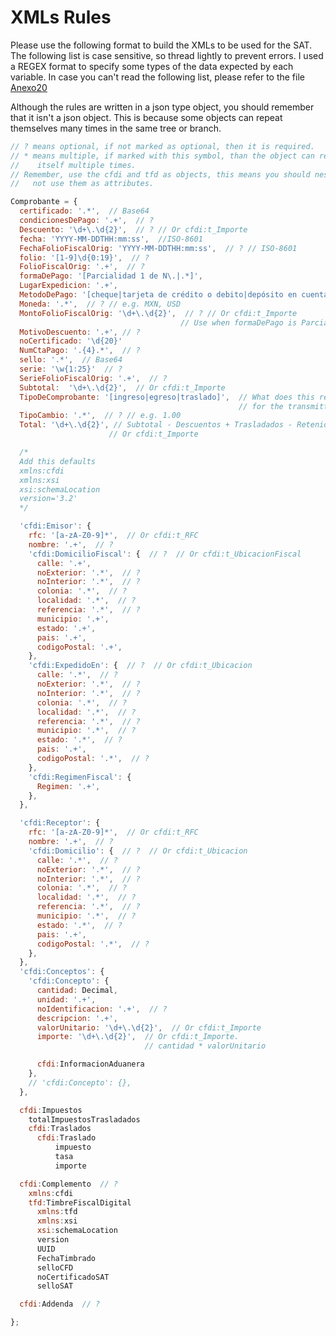 XMLs Rules
==========

Please use the following format to build the XMLs to be used for the SAT. The
following list is case sensitive, so thread lightly to prevent errors. I used
a REGEX format to specify some types of the data expected by each variable.
In case you can't read the following list, please refer to the file
[Anexo20](https://github.com/grvty-labs/django-finkok/blob/master/docs/Anexo20RMF2014.doc?raw=true)

Although the rules are written in a json type object, you should remember that
it isn't a json object. This is because some objects can repeat themselves many
times in the same tree or branch.

```javascript
// ? means optional, if not marked as optional, then it is required.
// * means multiple, if marked with this symbol, than the object can repeat
//    itself multiple times.
// Remember, use the cfdi and tfd as objects, this means you should nest them
//   not use them as attributes.

Comprobante = {  
  certificado: '.*',  // Base64
  condicionesDePago: '.+',  // ?
  Descuento: '\d+\.\d{2}',  // ? // Or cfdi:t_Importe
  fecha: 'YYYY-MM-DDTHH:mm:ss',  //ISO-8601
  FechaFolioFiscalOrig: 'YYYY-MM-DDTHH:mm:ss',  // ? // ISO-8601
  folio: '[1-9]\d{0:19}',  // ?
  FolioFiscalOrig: '.+',  // ?
  formaDePago: '[Parcialidad 1 de N\.|.*]',
  LugarExpedicion: '.+',
  MetodoDePago: '[cheque|tarjeta de crédito o debito|depósito en cuenta|.+]',
  Moneda: '.*',  // ? // e.g. MXN, USD
  MontoFolioFiscalOrig: '\d+\.\d{2}',  // ? // Or cfdi:t_Importe
                                      // Use when formaDePago is Parcialidad
  MotivoDescuento: '.+', // ?
  noCertificado: '\d{20}'
  NumCtaPago: '.{4}.*',  // ?
  sello: '.*',  // Base64
  serie: '\w{1:25}'  // ?
  SerieFolioFiscalOrig: '.+',  // ?
  Subtotal:  '\d+\.\d{2}',  // Or cfdi:t_Importe
  TipoDeComprobante: '[ingreso|egreso|traslado]',  // What does this represent
                                                   // for the transmitter
  TipoCambio: '.*',  // ? // e.g. 1.00
  Total: '\d+\.\d{2}', // Subtotal - Descuentos + Trasladados - Retenidos
                      // Or cfdi:t_Importe

  /*
  Add this defaults
  xmlns:cfdi
  xmlns:xsi
  xsi:schemaLocation
  version='3.2'
  */

  'cfdi:Emisor': {
    rfc: '[a-zA-Z0-9]*',  // Or cfdi:t_RFC
    nombre: '.+',  // ?
    'cfdi:DomicilioFiscal': {  // ?  // Or cfdi:t_UbicacionFiscal
      calle: '.+',
      noExterior: '.*',  // ?
      noInterior: '.*',  // ?
      colonia: '.*',  // ?
      localidad: '.*',  // ?
      referencia: '.*',  // ?
      municipio: '.+',
      estado: '.+',
      pais: '.+',
      codigoPostal: '.+',
    },
    'cfdi:ExpedidoEn': {  // ?  // Or cfdi:t_Ubicacion
      calle: '.*',  // ?
      noExterior: '.*',  // ?
      noInterior: '.*',  // ?
      colonia: '.*',  // ?
      localidad: '.*',  // ?
      referencia: '.*',  // ?
      municipio: '.*',  // ?
      estado: '.*',  // ?
      pais: '.+',
      codigoPostal: '.*',  // ?
    },
    'cfdi:RegimenFiscal': {
      Regimen: '.+',
    },
  },

  'cfdi:Receptor': {
    rfc: '[a-zA-Z0-9]*',  // Or cfdi:t_RFC
    nombre: '.+',  // ?
    'cfdi:Domicilio': {  // ?  // Or cfdi:t_Ubicacion
      calle: '.*',  // ?
      noExterior: '.*',  // ?
      noInterior: '.*',  // ?
      colonia: '.*',  // ?
      localidad: '.*',  // ?
      referencia: '.*',  // ?
      municipio: '.*',  // ?
      estado: '.*',  // ?
      pais: '.+',
      codigoPostal: '.*',  // ?
    },
  },
  'cfdi:Conceptos': {
    'cfdi:Concepto': {
      cantidad: Decimal,
      unidad: '.+',
      noIdentificacion: '.+',  // ?
      descripcion: '.+',
      valorUnitario: '\d+\.\d{2}',  // Or cfdi:t_Importe
      importe: '\d+\.\d{2}',  // Or cfdi:t_Importe.
                              // cantidad * valorUnitario

      cfdi:InformacionAduanera
    },
    // 'cfdi:Concepto': {},
  },

  cfdi:Impuestos
    totalImpuestosTrasladados
    cfdi:Traslados
      cfdi:Traslado
          impuesto
          tasa
          importe

  cfdi:Complemento  // ?
    xmlns:cfdi
    tfd:TimbreFiscalDigital
      xmlns:tfd
      xmlns:xsi
      xsi:schemaLocation
      version
      UUID
      FechaTimbrado
      selloCFD
      noCertificadoSAT
      selloSAT

  cfdi:Addenda  // ?

};
```
